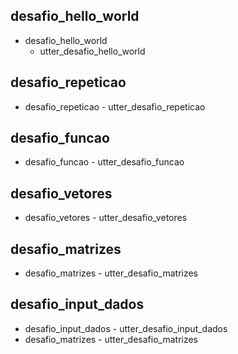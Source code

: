 ## desafio_hello_world
* desafio_hello_world
    - utter_desafio_hello_world

## desafio_repeticao
* desafio_repeticao
      - utter_desafio_repeticao

## desafio_funcao
* desafio_funcao
      - utter_desafio_funcao

## desafio_vetores
* desafio_vetores
      - utter_desafio_vetores

## desafio_matrizes
* desafio_matrizes
      - utter_desafio_matrizes

## desafio_input_dados
* desafio_input_dados
      - utter_desafio_input_dados
* desafio_matrizes
      - utter_desafio_matrizes
